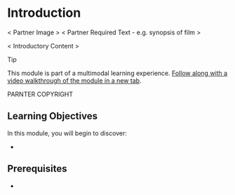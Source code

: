 # Introduction

< Partner Image > 
< Partner Required Text - e.g. synopsis of film >

< Introductory Content >

> [!TIP]
> This module is part of a multimodal learning experience. [Follow along with a video walkthrough of the module in a new tab](https://URL?azure-portal=true). 

PARNTER COPYRIGHT

## Learning Objectives

In this module, you will begin to discover: 

- 

## Prerequisites

- 